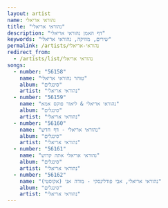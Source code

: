 ```yaml
---
layout: artist
name: נהוראי אריאלי
title: "נהוראי אריאלי"
description: "דף האמן נהוראי אריאלי"
keywords: "שירים, מוזיקה, נהוראי אריאלי"
permalink: /artists/נהוראי-אריאלי
redirect_from:
  - /artists/list/נהוראי אריאלי
songs:
  - number: "56158"
    name: "טוהר נהוראי אריאלי"
    album: "סינגלים"
    artist: "נהוראי אריאלי"
  - number: "56159"
    name: "נהוראי אריאלי & ליאור פוקס אמא"
    album: "סינגלים"
    artist: "נהוראי אריאלי"
  - number: "56160"
    name: "נהוראי אריאלי - דף חדש"
    album: "סינגלים"
    artist: "נהוראי אריאלי"
  - number: "56161"
    name: "נהוראי אריאלי אתה קדוש"
    album: "סינגלים"
    artist: "נהוראי אריאלי"
  - number: "56162"
    name: "נהוראי אריאלי, אבי פודלינסקי - מודה אני (אקוסטי)"
    album: "סינגלים"
    artist: "נהוראי אריאלי"
---
```

